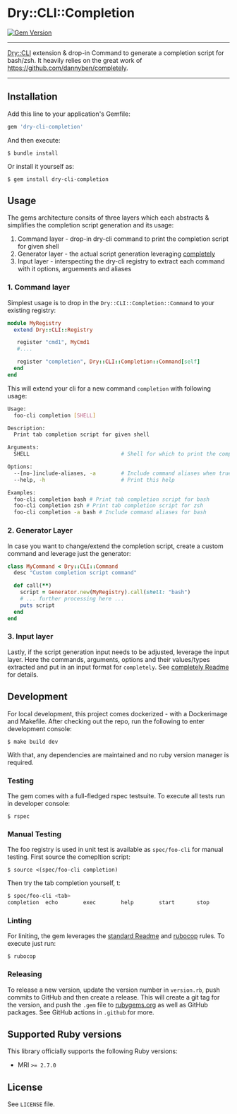 # Dry::CLI::Completion

[![Gem Version](https://badge.fury.io/rb/dry-cli-completion.svg)](https://badge.fury.io/rb/dry-cli-completion)

---

[Dry::CLI](https://github.com/dry-rb/dry-cli) extension & drop-in Command to generate a completion
script for bash/zsh. It heavily relies on the great work of https://github.com/dannyben/completely.

---

## Installation
Add this line to your application's Gemfile:

```ruby
gem 'dry-cli-completion'
```

And then execute:

    $ bundle install

Or install it yourself as:

    $ gem install dry-cli-completion

## Usage
The gems architecture consits of three layers which each abstracts & simplifies the completion script generation and its usage:

1. Command layer - drop-in dry-cli command to print the completion script for given shell
2. Generator layer - the actual script generation leveraging [completely](https://github.com/dannyben/completely)
3. Input layer - interspecting the dry-cli registry to extract each command with it options, arguements and aliases

### 1. Command layer
Simplest usage is to drop in the `Dry::CLI::Completion::Command` to your existing registry:

```ruby
module MyRegistry
  extend Dry::CLI::Registry

   register "cmd1", MyCmd1
   #....

   register "completion", Dry::CLI::Completion::Command[self]
  end
end
```

This will extend your cli for a new command `completion` with following usage:

```sh
Usage:
  foo-cli completion [SHELL]

Description:
  Print tab completion script for given shell

Arguments:
  SHELL                             # Shell for which to print the completion script: (bash/zsh)

Options:
  --[no-]include-aliases, -a        # Include command aliases when true, default: false
  --help, -h                        # Print this help

Examples:
  foo-cli completion bash # Print tab completion script for bash
  foo-cli completion zsh # Print tab completion script for zsh
  foo-cli completion -a bash # Include command aliases for bash
```

### 2. Generator Layer
In case you want to change/extend the completion script, create a custom command and leverage just the generator:

```ruby
class MyCommand < Dry::CLI::Command
  desc "Custom completion script command"

  def call(**)
    script = Generator.new(MyRegistry).call(shell: "bash")
    # ... further processing here ...
    puts script
  end
end
```

### 3. Input layer
Lastly, if the script generation input needs to be adjusted, leverage the input layer. Here the commands, arguments, options and their values/types extracted and put in an input format for `completely`. See [completely Readme](https://github.com/dannyben/completely) for details.


## Development
For local development, this project comes dockerized - with a Dockerimage and Makefile. After checking out the repo, run the following to enter development console:

    $ make build dev

With that, any dependencies are maintained and no ruby version manager is required.

### Testing
The gem comes with a full-fledged rspec testsuite. To execute all tests run in developer console:

    $ rspec

### Manual Testing
The foo registry is used in unit test is available as `spec/foo-cli` for manual testing. First source the comepltion script:

    $ source <(spec/foo-cli completion)

Then try the tab completion yourself, t:

```sh
$ spec/foo-cli <tab>
completion  echo        exec        help        start       stop        version
```

### Linting
For liniting, the gem leverages the [standard Readme](https://github.com/testdouble/standard)  and [rubocop](https://github.com/rubocop/rubocop) rules. To execute just run:

    $ rubocop

### Releasing
To release a new version, update the version number in `version.rb`, push commits to GitHub and then create a release. This will create a git tag for the version, and push the `.gem` file to [rubygems.org](https://rubygems.org) as well as GitHub packages.
See GitHub actions in `.github` for more.

## Supported Ruby versions

This library officially supports the following Ruby versions:

* MRI `>= 2.7.0`

## License

See `LICENSE` file.
